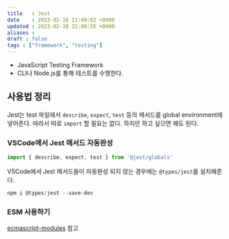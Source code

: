 ```yaml
---
title   : Jest 
date    : 2023-02-18 21:49:02 +0900
updated : 2023-02-18 22:08:55 +0900
aliases : 
draft : false
tags : ["framework", "testing"]
---
```


- JavaScript Testing Framework
- CLI나 Node.js를 통해 테스트를 수행한다.


## 사용법 정리

Jest는 test 파일에서 `describe`, `expect`, `test` 등의 메서드를 global environment에 넣어준다. 따라서 따로 `import` 할 필요는 없다. 하지만 하고 싶으면 해도 된다.

### VSCode에서 Jest 메서드 자동완성
```js
import { describe, expect, test } from '@jest/globals'
```

VSCode에서 Jest 메서드들이 자동완성 되지 않는 경우에는 `@types/jest`를 설치해준다.
```js
npm i @types/jest --save-dev 
```

### ESM 사용하기
[ecmascript-modules](https://jestjs.io/docs/ecmascript-modules) 참고 

